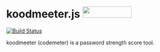 # koodmeeter.js <img src="http://benschwarz.github.io/bower-badges/badge@2x.png" width="130" height="30">

[![Build Status](http://img.shields.io/travis/ain/koodmeeter.js.svg)](https://travis-ci.org/ain/koodmeeter.js)

koodmeeter (codemeter) is a password strength score tool.

